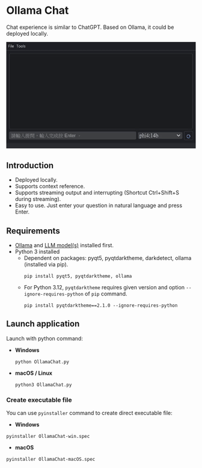 # Ollama Chat
Chat experience is similar to ChatGPT. Based on Ollama, it could be deployed locally.

![Ollama Chat](./screenshot.gif)

## Introduction
- Deployed locally.
- Supports context reference.
- Supports streaming output and interrupting (Shortcut Ctrl+Shift+S during streaming).
- Easy to use. Just enter your question in natural language and press Enter.

## Requirements
- [Ollama](https://ollama.com/) and [LLM model(s)](https://ollama.com/search) installed first.
- Python 3 installed
   - Dependent on packages: pyqt5, pyqtdarktheme, darkdetect, ollama (installed via pip).
      ```shell
      pip install pyqt5, pyqtdarktheme, ollama
      ```
   - For Python 3.12, `pyqtdarktheme` requires given version and option `--ignore-requires-python` of `pip` command.
      ```shell
      pip install pyqtdarktheme==2.1.0 --ignore-requires-python
      ```

## Launch application
Launch with python command:
- **Windows**
  ```shell
  python OllamaChat.py
  ```
- **macOS / Linux**
  ```shell
  python3 OllamaChat.py
  ```

### Create executable file
You can use `pyinstaller` command to create direct executable file:
- **Windows**
```Shell
pyinstaller OllamaChat-win.spec
```
- **macOS**
```Shell
pyinstaller OllamaChat-macOS.spec
```